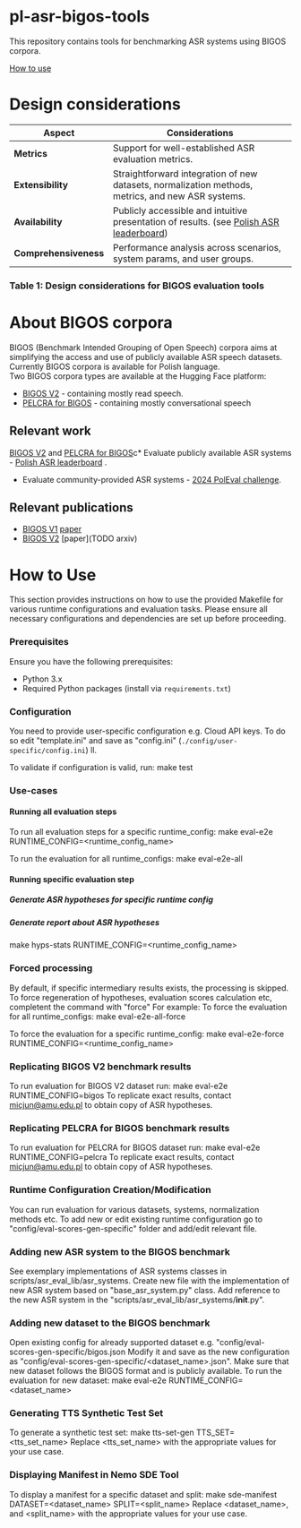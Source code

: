 # pl-asr-bigos-tools
This repository contains tools for benchmarking ASR systems using BIGOS corpora. <br>

[How to use](#how-to-use)
# Design considerations

| Aspect              | Considerations                                                                            |
|---------------------|-------------------------------------------------------------------------------------------|
| **Metrics**         | Support for well-established ASR evaluation metrics.                                      |
| **Extensibility**   | Straightforward integration of new datasets, normalization methods, metrics, and new ASR systems. |
| **Availability**    | Publicly accessible and intuitive presentation of results. (see [Polish ASR leaderboard](https://huggingface.co/spaces/amu-cai/pl-asr-leaderboard))                                |
| **Comprehensiveness** | Performance analysis across scenarios, system params, and user groups.                  |
### Table 1: Design considerations for BIGOS evaluation tools

# About BIGOS corpora
BIGOS (Benchmark Intended Grouping of Open Speech) corpora aims at simplifying the access and use of publicly available ASR speech datasets.<br>
Currently BIGOS corpora is available for Polish language.<br>
Two BIGOS corpora types are available at the Hugging Face platform: <br>
* [BIGOS V2](https://huggingface.co/datasets/amu-cai/pl-asr-bigos-v2) - containing mostly read speech.<br>
* [PELCRA for BIGOS](https://huggingface.co/datasets/pelcra/pl-asr-pelcra-for-bigos) - containing mostly conversational speech<br>

## Relevant work
[BIGOS V2](https://huggingface.co/datasets/amu-cai/pl-asr-bigos-v2) and [PELCRA for BIGOS](https://huggingface.co/datasets/pelcra/pl-asr-pelcra-for-bigos)c* Evaluate publicly available ASR systems - [Polish ASR leaderboard](https://huggingface.co/spaces/amu-cai/pl-asr-leaderboard) .<br>
* Evaluate community-provided ASR systems - [2024 PolEval challenge](https://beta.poleval.pl/gonito/challenge/2024-asr-bigos).<br>

## Relevant publications
* [BIGOS V1](https://huggingface.co/datasets/michaljunczyk/pl-asr-bigos) [paper](https://annals-csis.org/proceedings/2023/drp/pdf/1609.pdf)<br>
* [BIGOS V2](https://huggingface.co/datasets/amu-cai/pl-asr-bigos-v2) [paper](TODO arxiv)<br>

# How to Use
This section provides instructions on how to use the provided Makefile for various runtime configurations and evaluation tasks. 
Please ensure all necessary configurations and dependencies are set up before proceeding.

### Prerequisites
Ensure you have the following prerequisites:
- Python 3.x
- Required Python packages (install via `requirements.txt`)

### Configuration
You need to provide user-specific configuration e.g. Cloud API keys.
To do so edit "template.ini" and save as "config.ini" (`./config/user-specific/config.ini`)
ll.

To validate if configuration is valid, run: make test

### Use-cases
#### Running all evaluation steps
To run all evaluation steps for a specific runtime_config:
make eval-e2e RUNTIME_CONFIG=<runtime_config_name>

To run the evaluation for all runtime_configs:
make eval-e2e-all

#### Running specific evaluation step
##### Generate ASR hypotheses for specific runtime config


##### Generate report about ASR hypotheses 
make hyps-stats RUNTIME_CONFIG=<runtime_config_name>

#####

#####

### Forced processing
By default, if specific intermediary results exists, the processing is skipped.
To force regeneration of hypotheses, evaluation scores calculation etc, completent the command with "force"
For example:
To force the evaluation for all runtime_configs:
make eval-e2e-all-force

To force the evaluation for a specific runtime_config:
make eval-e2e-force RUNTIME_CONFIG=<runtime_config_name>

### Replicating BIGOS V2 benchmark results 
To run evaluation for BIGOS V2 dataset run:
make eval-e2e RUNTIME_CONFIG=bigos
To replicate exact results, contact micjun@amu.edu.pl to obtain copy of ASR hypotheses.

### Replicating PELCRA for BIGOS benchmark results
To run evaluation for PELCRA for BIGOS dataset run:
make eval-e2e RUNTIME_CONFIG=pelcra
To replicate exact results, contact micjun@amu.edu.pl to obtain copy of ASR hypotheses.

### Runtime Configuration Creation/Modification
You can run evaluation for various datasets, systems, normalization methods etc.
To add new or edit existing runtime configuration go to "config/eval-scores-gen-specific" folder and add/edit relevant file.

### Adding new ASR system to the BIGOS benchmark
See exemplary implementations of ASR systems classes in scripts/asr_eval_lib/asr_systems.
Create new file with the implementation of new ASR system based on "base_asr_system.py" class.
Add reference to the new ASR system in the "scripts/asr_eval_lib/asr_systems/__init__.py".

### Adding new dataset to the BIGOS benchmark
Open existing config for already supported dataset e.g. "config/eval-scores-gen-specific/bigos.json
Modify it and save as the new configuration as "config/eval-scores-gen-specific/<dataset_name>.json".
Make sure that new dataset follows the BIGOS format and is publicly available.
To run the evaluation for new dataset:
make eval-e2e RUNTIME_CONFIG=<dataset_name>
### Generating TTS Synthetic Test Set 
To generate a synthetic test set:
make tts-set-gen TTS_SET=<tts_set_name>
Replace <tts_set_name> with the appropriate values for your use case.

### Displaying Manifest in Nemo SDE Tool
To display a manifest for a specific dataset and split:
make sde-manifest DATASET=<dataset_name> SPLIT=<split_name>
Replace <dataset_name>, and <split_name>  with the appropriate values for your use case.

